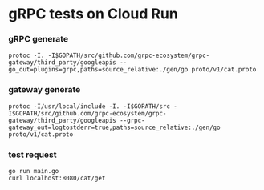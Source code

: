# gRPC tests on Cloud Run

### gRPC generate
```
protoc -I. -I$GOPATH/src/github.com/grpc-ecosystem/grpc-gateway/third_party/googleapis --go_out=plugins=grpc,paths=source_relative:./gen/go proto/v1/cat.proto
```
### gateway generate
```
protoc -I/usr/local/include -I. -I$GOPATH/src -I$GOPATH/src/github.com/grpc-ecosystem/grpc-gateway/third_party/googleapis --grpc-gateway_out=logtostderr=true,paths=source_relative:./gen/go proto/v1/cat.proto
```

### test request
```
go run main.go
curl localhost:8080/cat/get
```